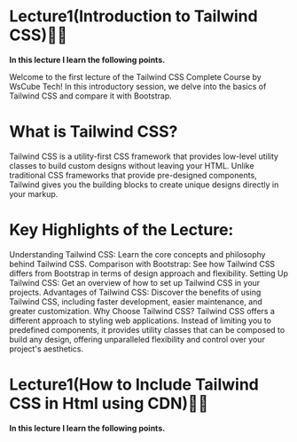 # Lecture1(Introduction to Tailwind CSS)🚀✨
<strong>In this lecture I learn the following points.</strong>

Welcome to the first lecture of the Tailwind CSS Complete Course by WsCube Tech! In this introductory session, we delve into the basics of Tailwind CSS and compare it with Bootstrap.

# What is Tailwind CSS?

Tailwind CSS is a utility-first CSS framework that provides low-level utility classes to build custom designs without leaving your HTML. Unlike traditional CSS frameworks that provide pre-designed components, Tailwind gives you the building blocks to create unique designs directly in your markup.

# Key Highlights of the Lecture:

Understanding Tailwind CSS: 
Learn the core concepts and philosophy behind Tailwind CSS.
Comparison with Bootstrap: 
See how Tailwind CSS differs from Bootstrap in terms of design approach and flexibility.
Setting Up Tailwind CSS:
Get an overview of how to set up Tailwind CSS in your projects.
Advantages of Tailwind CSS: 
Discover the benefits of using Tailwind CSS, including faster development, easier maintenance, and greater customization.
Why Choose Tailwind CSS?
Tailwind CSS offers a different approach to styling web applications. Instead of limiting you to predefined components, it provides utility classes that can be composed to build any design, offering unparalleled flexibility and control over your project's aesthetics.


# Lecture1(How to Include Tailwind CSS in Html using CDN)🚀✨
<strong>In this lecture I learn the following points.</strong>




